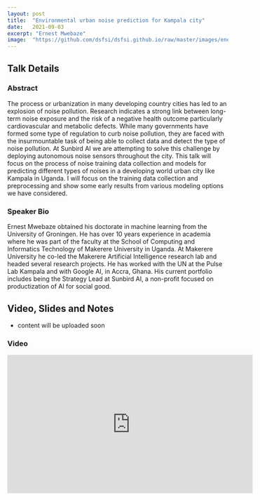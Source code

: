 ```yaml
---
layout: post
title:  "Environmental urban noise prediction for Kampala city"
date:   2021-09-03
excerpt: "Ernest Mwebaze"
image:  "https://github.com/dsfsi/dsfsi.github.io/raw/master/images/enerst.png"
---
```


## Talk Details
### Abstract
The process or urbanization in many developing country cities has led to an explosion of noise pollution. Research indicates a strong link between long-term noise exposure and the risk of a negative health outcome particularly cardiovascular and metabolic defects. While many governments have formed some type of regulation to curb noise pollution, they are faced with the insurmountable task of being able to collect data and detect the type of noise pollution. At Sunbird AI we are attempting to solve this challenge by deploying autonomous noise sensors throughout the city. This talk will focus on the process of noise training data collection and models for predicting different types of noises in a developing world urban city like Kampala in Uganda. I will focus on the training data collection and preprocessing and show some early results from various modeling options we have considered.


### Speaker Bio
Ernest Mwebaze obtained his doctorate in machine learning from the University of Groningen. He has over 10 years experience in academia where he was part of the faculty at the School of Computing and Informatics Technology of Makerere University in Uganda. At Makerere University he co-led the Makerere Artificial Intelligence research lab and headed several research projects. He has worked with the UN at the Pulse Lab Kampala and with Google AI, in Accra, Ghana. His current portfolio includes being the Strategy Lead at Sunbird AI, a non-profit focused on productization of AI for social good.



## Video, Slides and Notes

* content will be uploaded soon
    
### Video
<iframe width="560" height="315" src="https://youtu.be/8WLfLJpcsUM" frameborder="0" allow="accelerometer; autoplay; encrypted-media; gyroscope; picture-in-picture" allowfullscreen></iframe>




